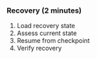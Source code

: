 ### Recovery (2 minutes)

1. Load recovery state
2. Assess current state
3. Resume from checkpoint
4. Verify recovery
